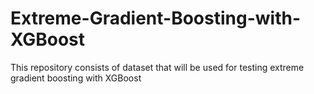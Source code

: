 # Extreme-Gradient-Boosting-with-XGBoost
This repository consists of dataset that will be used for testing extreme gradient boosting with XGBoost
